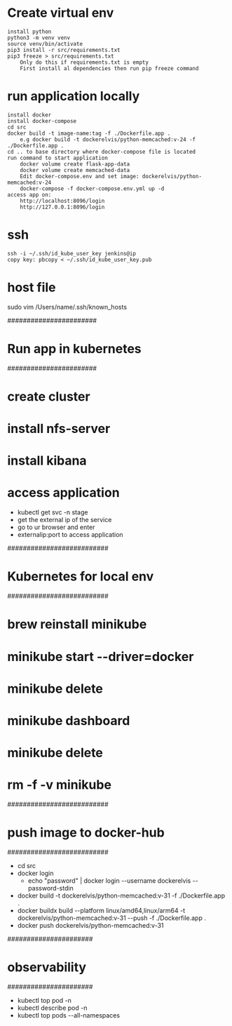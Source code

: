 
# Create virtual env
    install python
    python3 -m venv venv
    source venv/bin/activate
    pip3 install -r src/requirements.txt
    pip3 freeze > src/requirements.txt 
        Only do this if requirements.txt is empty
        First install al dependencies then run pip freeze command

# run application locally
    install docker
    install docker-compose
    cd src
    docker build -t image-name:tag -f ./Dockerfile.app .
        e.g docker build -t dockerelvis/python-memcached:v-24 -f ./Dockerfile.app .
    cd .. to base directory where docker-compose file is located
    run command to start application
        docker volume create flask-app-data
        docker volume create memcached-data
        Edit docker-compose.env and set image: dockerelvis/python-memcached:v-24
        docker-compose -f docker-compose.env.yml up -d
    access app on:  
        http://localhost:8096/login
        http://127.0.0.1:8096/login


# ssh
    ssh -i ~/.ssh/id_kube_user_key jenkins@ip
    copy key: pbcopy < ~/.ssh/id_kube_user_key.pub
# host file
sudo vim /Users/name/.ssh/known_hosts

#######################
# Run app in kubernetes
#######################
# create cluster
# install nfs-server
# install kibana
# access application
- kubectl get svc -n stage
- get the external ip of the service
- go to ur browser and enter
- externalip:port to access application

##########################
# Kubernetes for local env
##########################
# brew reinstall minikube
# minikube start --driver=docker
# minikube delete
# minikube dashboard
# minikube delete
# rm -f -v minikube

##########################
# push image to docker-hub
##########################
- cd src
- docker login
    - echo "password" | docker login --username dockerelvis --password-stdin
- docker build -t dockerelvis/python-memcached:v-31 -f ./Dockerfile.app .
- docker buildx build --platform linux/amd64,linux/arm64 -t dockerelvis/python-memcached:v-31 --push -f ./Dockerfile.app .
- docker push dockerelvis/python-memcached:v-31

######################
# observability
######################
- kubectl top pod <pod-name> -n <namespace>
- kubectl describe pod <pod-name> -n <namespace>
- kubectl top pods --all-namespaces
